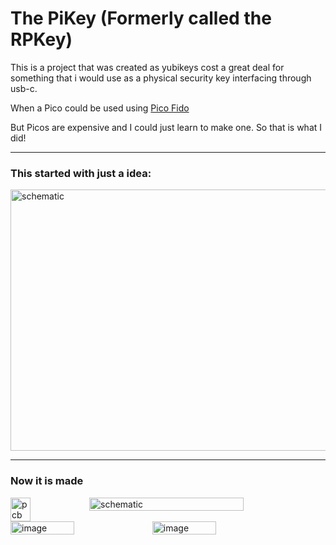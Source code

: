 # The PiKey (Formerly called the RPKey)

This is a project that was created as yubikeys cost a great deal for something that i would use as a physical security key interfacing through usb-c.

When a Pico could be used using <a href="https://github.com/polhenarejos/pico-fido">Pico Fido</a>

But Picos are expensive and I could just learn to make one.
So that is what I did!

----

### This started with just a idea:

<img width="628" height="418" alt="schematic" src="https://github.com/user-attachments/assets/9038f658-db98-4ca1-bd26-fe262523493a" />

----

### Now it is made

<div style="display:flex; flex-direction:"row"">
  <img width="25%" alt="pcb" src="https://placehold.co/200x250" />
  <img width="70%" alt="schematic" src="https://placehold.co/400x680" />
</div>

<div style="display:flex; flex-direction:"row"">
  <img width="45%" alt="image" src="https://placehold.co/400" />
  <img width="45%" alt="image" src="https://placehold.co/400" />
</div>
